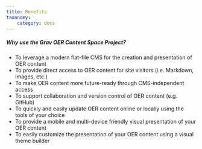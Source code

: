 ```yaml
---
title: Benefits
taxonomy:
    category: docs
---
```


##### Why use the Grav OER Content Space Project?
* To leverage a modern flat-file CMS for the creation and presentation of OER content
* To provide direct access to OER content for site visitors (i.e. Markdown, images, etc.)
* To make OER content more future-ready through CMS-independent access
* To support collaboration and version control of OER content (e.g. GitHub)
* To quickly and easily update OER content online or locally using the tools of your choice
* To provide a mobile and multi-device friendly visual presentation of your OER content
* To easily customize the presentation of your OER content using a visual theme builder
